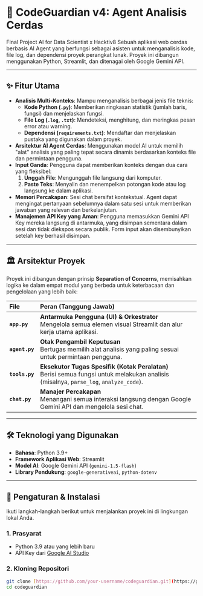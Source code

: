 # 🤖 CodeGuardian v4: Agent Analisis Cerdas
Final Project AI for Data Scientist x Hacktiv8
Sebuah aplikasi web cerdas berbasis AI Agent yang berfungsi sebagai asisten untuk menganalisis kode, file log, dan dependensi proyek perangkat lunak. Proyek ini dibangun menggunakan Python, Streamlit, dan ditenagai oleh Google Gemini API.

---

## ✨ Fitur Utama

-   **Analisis Multi-Konteks**: Mampu menganalisis berbagai jenis file teknis:
    -   **Kode Python (`.py`)**: Memberikan ringkasan statistik (jumlah baris, fungsi) dan menjelaskan fungsi.
    -   **File Log (`.log`, `.txt`)**: Mendeteksi, menghitung, dan meringkas pesan error atau warning.
    -   **Dependensi (`requirements.txt`)**: Mendaftar dan menjelaskan pustaka yang digunakan dalam proyek.
-   **Arsitektur AI Agent Cerdas**: Menggunakan model AI untuk memilih "alat" analisis yang paling tepat secara dinamis berdasarkan konteks file dan permintaan pengguna.
-   **Input Ganda**: Pengguna dapat memberikan konteks dengan dua cara yang fleksibel:
    1.  **Unggah File**: Mengunggah file langsung dari komputer.
    2.  **Paste Teks**: Menyalin dan menempelkan potongan kode atau log langsung ke dalam aplikasi.
-   **Memori Percakapan**: Sesi chat bersifat kontekstual. Agent dapat mengingat pertanyaan sebelumnya dalam satu sesi untuk memberikan jawaban yang relevan dan berkelanjutan.
-   **Manajemen API Key yang Aman**: Pengguna memasukkan Gemini API Key mereka langsung di antarmuka, yang disimpan sementara dalam sesi dan tidak diekspos secara publik. Form input akan disembunyikan setelah key berhasil disimpan.

---

## 🏛️ Arsitektur Proyek

Proyek ini dibangun dengan prinsip **Separation of Concerns**, memisahkan logika ke dalam empat modul yang berbeda untuk keterbacaan dan pengelolaan yang lebih baik:

| File           | Peran (Tanggung Jawab)                                        |
| :-----------   | :------------------------------------------------------------ |
| **`app.py`**   | **Antarmuka Pengguna (UI) & Orkestrator**<br>Mengelola semua elemen visual Streamlit dan alur kerja utama aplikasi. |
| **`agent.py`** | **Otak Pengambil Keputusan**<br>Bertugas memilih alat analisis yang paling sesuai untuk permintaan pengguna. |
| **`tools.py`** | **Eksekutor Tugas Spesifik (Kotak Peralatan)**<br>Berisi semua fungsi untuk melakukan analisis (misalnya, `parse_log`, `analyze_code`). |
| **`chat.py`**  | **Manajer Percakapan**<br>Menangani semua interaksi langsung dengan Google Gemini API dan mengelola sesi chat. |

---

## 🛠️ Teknologi yang Digunakan

-   **Bahasa**: Python 3.9+
-   **Framework Aplikasi Web**: Streamlit
-   **Model AI**: Google Gemini API (`gemini-1.5-flash`)
-   **Library Pendukung**: `google-generativeai`, `python-dotenv`

---

## 🚀 Pengaturan & Instalasi

Ikuti langkah-langkah berikut untuk menjalankan proyek ini di lingkungan lokal Anda.

### 1. Prasyarat

-   Python 3.9 atau yang lebih baru
-   API Key dari [Google AI Studio](https://aistudio.google.com/)

### 2. Kloning Repositori

```bash
git clone [https://github.com/your-username/codeguardian.git](https://github.com/your-username/codeguardian.git)
cd codeguardian